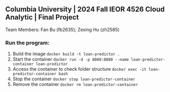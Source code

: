 ## Columbia University | 2024 Fall IEOR 4526 Cloud Analytic | Final Project
Team Members: Fan Bu (fb2635); Zexing Hu (zh2585)

### Run the program:
1. Build the image
```docker build -t loan-predictor .```
2. Start the container
```docker run -d -p 8080:8080 --name loan-predictor-container loan-predictor```
3. Access the container to check folder structure
```docker exec -it loan-predictor-container bash```
4. Stop the container
```docker stop loan-predictor-container```
5. Remove the container
```docker rm loan-predictor-container```



